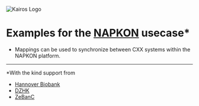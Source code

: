 ![Kairos Logo](https://www.kairos.de/app/uploads/kairos-logo-blue_iqvia.png "Kairos Logo")

Examples for the [NAPKON](https://napkon.de/) usecase*
========================

* Mappings can be used to synchronize between CXX systems within the NAPKON platform.

---  
*With the kind support from 
* [Hannover Biobank](https://www.mhh.de/institute-zentren-forschungseinrichtungen/hannover-unified-biobank-hub)
* [DZHK](https://dzhk.de)
* [ZeBanC](https://biobank.charite.de)
